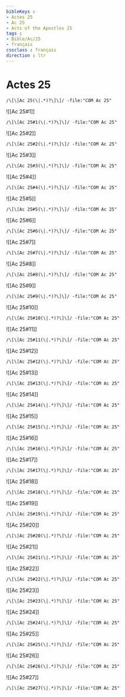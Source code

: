 ```yaml
---
bibleKeys : 
- Actes 25
- Ac 25
- Acts of the Apostles 25
tags : 
- Bible/Ac/25
- français
cssclass : français
direction : ltr
---
```


# Actes 25

```query
/\[\[Ac 25(\|.*)?\]\]/ -file:"COM Ac 25"
```



![[Ac 25#1]]

```query
/\[\[Ac 25#1(\|.*)?\]\]/ -file:"COM Ac 25"
```

![[Ac 25#2]]

```query
/\[\[Ac 25#2(\|.*)?\]\]/ -file:"COM Ac 25"
```

![[Ac 25#3]]

```query
/\[\[Ac 25#3(\|.*)?\]\]/ -file:"COM Ac 25"
```

![[Ac 25#4]]

```query
/\[\[Ac 25#4(\|.*)?\]\]/ -file:"COM Ac 25"
```

![[Ac 25#5]]

```query
/\[\[Ac 25#5(\|.*)?\]\]/ -file:"COM Ac 25"
```

![[Ac 25#6]]

```query
/\[\[Ac 25#6(\|.*)?\]\]/ -file:"COM Ac 25"
```

![[Ac 25#7]]

```query
/\[\[Ac 25#7(\|.*)?\]\]/ -file:"COM Ac 25"
```

![[Ac 25#8]]

```query
/\[\[Ac 25#8(\|.*)?\]\]/ -file:"COM Ac 25"
```

![[Ac 25#9]]

```query
/\[\[Ac 25#9(\|.*)?\]\]/ -file:"COM Ac 25"
```

![[Ac 25#10]]

```query
/\[\[Ac 25#10(\|.*)?\]\]/ -file:"COM Ac 25"
```

![[Ac 25#11]]

```query
/\[\[Ac 25#11(\|.*)?\]\]/ -file:"COM Ac 25"
```

![[Ac 25#12]]

```query
/\[\[Ac 25#12(\|.*)?\]\]/ -file:"COM Ac 25"
```

![[Ac 25#13]]

```query
/\[\[Ac 25#13(\|.*)?\]\]/ -file:"COM Ac 25"
```

![[Ac 25#14]]

```query
/\[\[Ac 25#14(\|.*)?\]\]/ -file:"COM Ac 25"
```

![[Ac 25#15]]

```query
/\[\[Ac 25#15(\|.*)?\]\]/ -file:"COM Ac 25"
```

![[Ac 25#16]]

```query
/\[\[Ac 25#16(\|.*)?\]\]/ -file:"COM Ac 25"
```

![[Ac 25#17]]

```query
/\[\[Ac 25#17(\|.*)?\]\]/ -file:"COM Ac 25"
```

![[Ac 25#18]]

```query
/\[\[Ac 25#18(\|.*)?\]\]/ -file:"COM Ac 25"
```

![[Ac 25#19]]

```query
/\[\[Ac 25#19(\|.*)?\]\]/ -file:"COM Ac 25"
```

![[Ac 25#20]]

```query
/\[\[Ac 25#20(\|.*)?\]\]/ -file:"COM Ac 25"
```

![[Ac 25#21]]

```query
/\[\[Ac 25#21(\|.*)?\]\]/ -file:"COM Ac 25"
```

![[Ac 25#22]]

```query
/\[\[Ac 25#22(\|.*)?\]\]/ -file:"COM Ac 25"
```

![[Ac 25#23]]

```query
/\[\[Ac 25#23(\|.*)?\]\]/ -file:"COM Ac 25"
```

![[Ac 25#24]]

```query
/\[\[Ac 25#24(\|.*)?\]\]/ -file:"COM Ac 25"
```

![[Ac 25#25]]

```query
/\[\[Ac 25#25(\|.*)?\]\]/ -file:"COM Ac 25"
```

![[Ac 25#26]]

```query
/\[\[Ac 25#26(\|.*)?\]\]/ -file:"COM Ac 25"
```

![[Ac 25#27]]

```query
/\[\[Ac 25#27(\|.*)?\]\]/ -file:"COM Ac 25"
```

